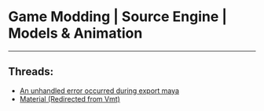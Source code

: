 # Game Modding |  Source Engine | Models & Animation
---
## Threads:
<ul>
<li><a href="{{ '/wiki/threads/3654.html' | relative_url }}">An unhandled error occurred during export maya</a></li>
<li><a href="{{ '/wiki/threads/2623.html' | relative_url }}">Material (Redirected from Vmt)</a></li>
</ul>
